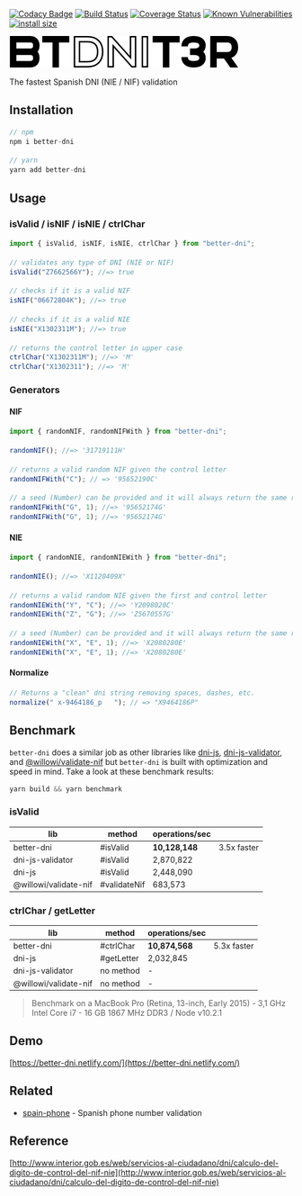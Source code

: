 [![Codacy Badge](https://api.codacy.com/project/badge/Grade/83d00fabfa424b0dbba64735f64ff74c)](https://app.codacy.com/app/nahuel.scotti/better-dni)
[![Build Status](https://travis-ci.org/singuerinc/better-dni.svg?branch=master)](https://travis-ci.org/singuerinc/better-dni)
[![Coverage Status](https://coveralls.io/repos/github/singuerinc/better-dni/badge.svg?branch=master)](https://coveralls.io/github/singuerinc/better-dni?branch=master)
[![Known Vulnerabilities](https://snyk.io/test/github/singuerinc/better-dni/badge.svg)](https://snyk.io/test/github/singuerinc/better-dni)
[![install size](https://packagephobia.now.sh/badge?p=better-dni)](https://packagephobia.now.sh/result?p=better-dni)

![Better DNI](logo.png)

The fastest Spanish DNI (NIE / NIF) validation

## Installation

```js
// npm
npm i better-dni

// yarn
yarn add better-dni
```

## Usage

### isValid / isNIF / isNIE / ctrlChar

```js
import { isValid, isNIF, isNIE, ctrlChar } from "better-dni";

// validates any type of DNI (NIE or NIF)
isValid("Z7662566Y"); //=> true

// checks if it is a valid NIF
isNIF("06672804K"); //=> true

// checks if it is a valid NIE
isNIE("X1302311M"); //=> true

// returns the control letter in upper case
ctrlChar("X1302311M"); //=> 'M'
ctrlChar("X1302311"); //=> 'M'
```

### Generators

#### NIF

```js
import { randomNIF, randomNIFWith } from "better-dni";

randomNIF(); //=> '31719111H'

// returns a valid random NIF given the control letter
randomNIFWith("C"); // => '95652190C'

// a seed (Number) can be provided and it will always return the same result
randomNIFWith("G", 1); //=> '95652174G'
randomNIFWith("G", 1); //=> '95652174G'
```

#### NIE

```js
import { randomNIE, randomNIEWith } from "better-dni";

randomNIE(); //=> 'X1120409X'

// returns a valid random NIE given the first and control letter
randomNIEWith("Y", "C"); //=> 'Y2098020C'
randomNIEWith("Z", "G"); //=> 'Z5670557G'

// a seed (Number) can be provided and it will always return the same result
randomNIEWith("X", "E", 1); //=> 'X2080280E'
randomNIEWith("X", "E", 1); //=> 'X2080280E'
```

#### Normalize

```js
// Returns a "clean" dni string removing spaces, dashes, etc.
normalize(" x-9464186_p   "); // => "X9464186P"
```

## Benchmark

`better-dni` does a similar job as other libraries like [dni-js](https://github.com/albertfdp/dni-js/), [dni-js-validator](https://github.com/idirouhab/dni-js-validator), and [@willowi/validate-nif](https://github.com/WillowiDev/validate-nif) but `better-dni` is built with optimization and speed in mind. Take a look at these benchmark results:

```js
yarn build && yarn benchmark
```

### isValid

| lib                   | method       | operations/sec |             |
| --------------------- | ------------ | -------------- | ----------- |
| better-dni            | #isValid     | **10,128,148** | 3.5x faster |
| dni-js-validator      | #isValid     | 2,870,822      |             |
| dni-js                | #isValid     | 2,448,090      |             |
| @willowi/validate-nif | #validateNif | 683,573        |             |

### ctrlChar / getLetter

| lib                   | method     | operations/sec |             |
| --------------------- | ---------- | -------------- | ----------- |
| better-dni            | #ctrlChar  | **10,874,568** | 5.3x faster |
| dni-js                | #getLetter | 2,032,845      |             |
| dni-js-validator      | no method  | -              |             |
| @willowi/validate-nif | no method  | -              |             |

> Benchmark on a MacBook Pro (Retina, 13-inch, Early 2015) - 3,1 GHz Intel Core i7 - 16 GB 1867 MHz DDR3 / Node v10.2.1

## Demo

[https://better-dni.netlify.com/](https://better-dni.netlify.com/)

## Related

- [spain-phone](https://github.com/singuerinc/spain-phone) - Spanish phone number validation

## Reference

[http://www.interior.gob.es/web/servicios-al-ciudadano/dni/calculo-del-digito-de-control-del-nif-nie](http://www.interior.gob.es/web/servicios-al-ciudadano/dni/calculo-del-digito-de-control-del-nif-nie)
